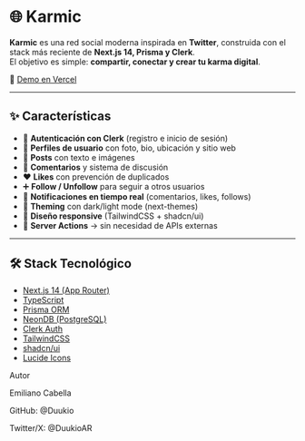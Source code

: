 # 🌐 Karmic

**Karmic** es una red social moderna inspirada en **Twitter**, construida con el stack más reciente de **Next.js 14, Prisma y Clerk**.  
El objetivo es simple: **compartir, conectar y crear tu karma digital**.  

🔗 [Demo en Vercel](https://karmic-omega.vercel.app)  

---

## ✨ Características

- 🔐 **Autenticación con Clerk** (registro e inicio de sesión)
- 👤 **Perfiles de usuario** con foto, bio, ubicación y sitio web
- 📝 **Posts** con texto e imágenes
- 💬 **Comentarios** y sistema de discusión
- ❤️ **Likes** con prevención de duplicados
- ➕ **Follow / Unfollow** para seguir a otros usuarios
- 🔔 **Notificaciones en tiempo real** (comentarios, likes, follows)
- 🎨 **Theming** con dark/light mode (next-themes)
- 📱 **Diseño responsive** (TailwindCSS + shadcn/ui)
- 🚀 **Server Actions** → sin necesidad de APIs externas

---

## 🛠️ Stack Tecnológico

- [Next.js 14 (App Router)](https://nextjs.org/)
- [TypeScript](https://www.typescriptlang.org/)
- [Prisma ORM](https://www.prisma.io/)
- [NeonDB (PostgreSQL)](https://neon.tech/)
- [Clerk Auth](https://clerk.com/)
- [TailwindCSS](https://tailwindcss.com/)
- [shadcn/ui](https://ui.shadcn.com/)
- [Lucide Icons](https://lucide.dev/)


Autor

Emiliano Cabella

GitHub: @Duukio

Twitter/X: @DuukioAR


